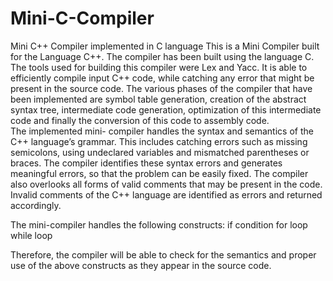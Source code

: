 # Mini-C-Compiler
Mini C++ Compiler implemented in C language
This is a Mini Compiler built for the Language C++. The compiler has been built using the language C. The tools used for building this compiler were Lex and Yacc.  It is able to efficiently compile input C++  code, while catching any error that might be present in the source code. The various phases of the compiler that have been implemented are symbol table generation, creation of the abstract syntax tree, intermediate code generation, optimization of this intermediate code and finally the conversion of this code to assembly code.
<br>
The implemented mini- compiler handles the syntax and semantics of the C++ language’s grammar. This includes catching errors such as missing semicolons, using undeclared variables and mismatched parentheses or braces. The compiler identifies these syntax errors and generates meaningful errors, so that the problem can be easily fixed. The compiler also overlooks all forms of valid comments that may be present in the code. Invalid comments of the C++ language are identified as errors and returned accordingly.

The mini-compiler handles the following constructs:
if condition
for loop
while loop

Therefore, the compiler will be able to check for the semantics and proper use of the above constructs as they appear in the source code.


